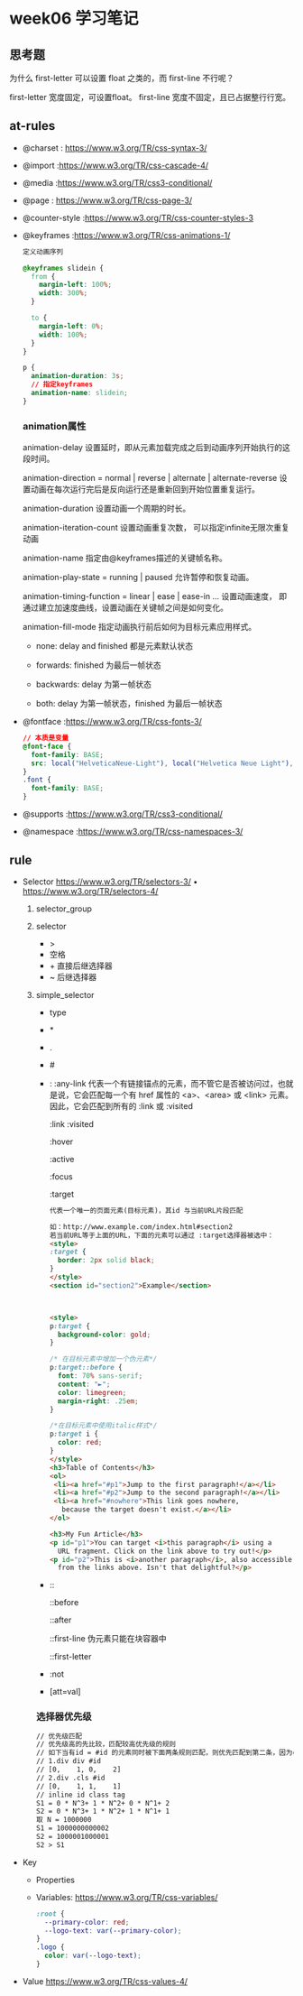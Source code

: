 # week06 学习笔记

## 思考题
为什么 first-letter 可以设置 float 之类的，而 first-line 不行呢？

first-letter 宽度固定，可设置float。
first-line 宽度不固定，且已占据整行行宽。
 
## at-rules

- @charset : https://www.w3.org/TR/css-syntax-3/
- @import :https://www.w3.org/TR/css-cascade-4/
- @media :https://www.w3.org/TR/css3-conditional/


- @page : https://www.w3.org/TR/css-page-3/
- @counter-style :https://www.w3.org/TR/css-counter-styles-3
- @keyframes :https://www.w3.org/TR/css-animations-1/

    ```css
    定义动画序列
    
    @keyframes slidein {
      from {
        margin-left: 100%;
        width: 300%; 
      }
    
      to {
        margin-left: 0%;
        width: 100%;
      }
    }
    
    p {
      animation-duration: 3s;
      // 指定keyframes
      animation-name: slidein;
    }
    ```

    ### animation属性    
    animation-delay
    设置延时，即从元素加载完成之后到动画序列开始执行的这段时间。
    
    animation-direction = normal | reverse | alternate | alternate-reverse
    设置动画在每次运行完后是反向运行还是重新回到开始位置重复运行。
    
    animation-duration
    设置动画一个周期的时长。
    
    animation-iteration-count
    设置动画重复次数， 可以指定infinite无限次重复动画
    
    animation-name
    指定由@keyframes描述的关键帧名称。
    
    animation-play-state = running | paused
    允许暂停和恢复动画。
    
    animation-timing-function = linear | ease | ease-in ...
    设置动画速度， 即通过建立加速度曲线，设置动画在关键帧之间是如何变化。
    
    animation-fill-mode 指定动画执行前后如何为目标元素应用样式。

    - none: delay and finished 都是元素默认状态
    
    - forwards: finished 为最后一帧状态
    
    - backwards: delay 为第一帧状态

    - both: delay 为第一帧状态，finished 为最后一帧状态

- @fontface :https://www.w3.org/TR/css-fonts-3/
    ```css
    // 本质是变量
    @font-face {
      font-family: BASE;
      src: local("HelveticaNeue-Light"), local("Helvetica Neue Light"),  local("PingFang SC"), local("Microsoft YaHei"), local(sans-serif);
    }
    .font {
      font-family: BASE;
    }
    ```
- @supports :https://www.w3.org/TR/css3-conditional/
- @namespace :https://www.w3.org/TR/css-namespaces-3/

## rule

- Selector https://www.w3.org/TR/selectors-3/ • https://www.w3.org/TR/selectors-4/
    1. selector_group
    2. selector
       - \>
       - 空格
       - \+ 直接后继选择器
       - \~ 后继选择器
    3. simple_selector
       - type
       - \*
       - \. 
       - \# 
       - \: 
             \:any-link 代表一个有链接锚点的元素，而不管它是否被访问过，也就是说，它会匹配每一个有 href 属性的 \<a\>、\<area\> 或 \<link\> 元素。因此，它会匹配到所有的 \:link 或 \:visited
        
            \:link \:visited 
            
            \:hover
            
            \:active
            
            \:focus
            
            \:target
            
            
            ```html
            代表一个唯一的页面元素(目标元素)，其id 与当前URL片段匹配
        
            如：http://www.example.com/index.html#section2
            若当前URL等于上面的URL，下面的元素可以通过 :target选择器被选中： 
            <style>
            :target {
              border: 2px solid black;
            }
            </style>
            <section id="section2">Example</section>
        
            
    
            <style>
            p:target {
              background-color: gold;
            }
            
            /* 在目标元素中增加一个伪元素*/
            p:target::before {
              font: 70% sans-serif;
              content: "►";
              color: limegreen;
              margin-right: .25em;
            }
            
            /*在目标元素中使用italic样式*/
            p:target i {
              color: red;
            }
            </style>
            <h3>Table of Contents</h3>
            <ol>
             <li><a href="#p1">Jump to the first paragraph!</a></li>
             <li><a href="#p2">Jump to the second paragraph!</a></li>
             <li><a href="#nowhere">This link goes nowhere,
               because the target doesn't exist.</a></li>
            </ol>
            
            <h3>My Fun Article</h3>
            <p id="p1">You can target <i>this paragraph</i> using a
              URL fragment. Click on the link above to try out!</p>
            <p id="p2">This is <i>another paragraph</i>, also accessible
              from the links above. Isn't that delightful?</p>
            ```
            
       - \:\:
       
            \:\:before
            
            \:\:after
            
            \:\:first-line 伪元素只能在块容器中
            
            \:\:first-letter
        
       - \:not
       
       - [att\=val]
       
        ### 选择器优先级
        ```html
        // 优先级匹配
        // 优先级高的先比较，匹配较高优先级的规则
        // 如下当有id = #id 的元素同时被下面两条规则匹配，则优先匹配到第二条，因为class优先级比tag高
        // 1.div div #id
        // [0,    1, 0,    2]
        // 2.div .cls #id
        // [0,    1, 1,    1]
        // inline id class tag
        S1 = 0 * N^3+ 1 * N^2+ 0 * N^1+ 2
        S2 = 0 * N^3+ 1 * N^2+ 1 * N^1+ 1
        取 N = 1000000
        S1 = 1000000000002
        S2 = 1000001000001
        S2 > S1
        ```
    
- Key
    - Properties
    - Variables: https://www.w3.org/TR/css-variables/
    
        ```css
        :root {
          --primary-color: red;
          --logo-text: var(--primary-color);
        }
        .logo {
          color: var(--logo-text);
        }
        ```
    
- Value https://www.w3.org/TR/css-values-4/
